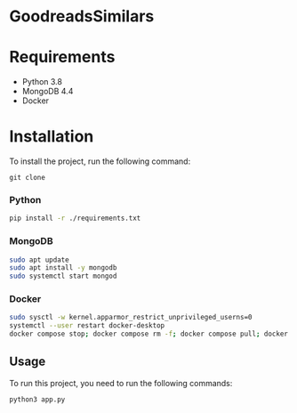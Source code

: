 # GoodreadsSimilars

# Requirements
* Python 3.8
* MongoDB 4.4
* Docker

# Installation
To install the project, run the following command:
```shell
git clone
```

### Python
```bash
pip install -r ./requirements.txt
```

### MongoDB
```bash
sudo apt update
sudo apt install -y mongodb
sudo systemctl start mongod
```

### Docker
```bash
sudo sysctl -w kernel.apparmor_restrict_unprivileged_userns=0
systemctl --user restart docker-desktop
docker compose stop; docker compose rm -f; docker compose pull; docker compose build --no-cache; docker compose up -d
```

## Usage
To run this project, you need to run the following commands:

```bash
python3 app.py
```
